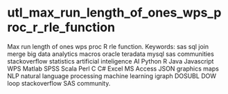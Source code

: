 # utl_max_run_length_of_ones_wps_proc_r_rle_function
Max run length of ones wps proc R rle function. Keywords: sas sql join merge big data analytics macros oracle teradata mysql sas communities stackoverflow statistics artificial inteligence AI Python R Java Javascript WPS Matlab SPSS Scala Perl C C# Excel MS Access JSON graphics maps NLP natural language processing machine learning igraph DOSUBL DOW loop stackoverflow SAS community.
